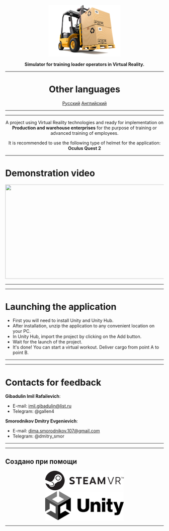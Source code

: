 <p align="center"><img src="forkliftinterface.png" width="230" alt="Logo Project"></p>

<div align="center">
<b>Simulator for training loader operators in Virtual Reality.</b>
</div>

<div align="center">
  
***
# Other languages
[Русский](README.md)
[Английский](READMEENGLISH.md)
***

</div>


<div align="center">

***
<p>
  
  A project using Virtual Reality technologies and ready for implementation on <b>Production and warehouse enterprises</b> for the purpose of training or advanced training of employees.<br />

</p>

</div>



<div align="center">


<p>
  
  It is recommended to use the following type of helmet for the application: <b>Oculus Quest 2</b>

</p>

</div>


<div align="left">

***

# Demonstration video
<div align="center">
<a href="https://www.youtube.com/watch?v=nDv5xbuym8U">
  <img src="https://i3.ytimg.com/vi/nDv5xbuym8U/maxresdefault.jpg" width="600" height="300" width="600">
</a>
</div>

***


***
# Launching the application
- First you will need to install Unity and Unity Hub. 
- After installation, unzip the application to any convenient location on your PC.
- In Unity Hub, import the project by clicking on the Add button.
- Wait for the launch of the project.
- It's done! You can start a virtual workout. Deliver cargo from point A to point B.
***
  
</div>


***
# Contacts for feedback
**Gibadulin Imil Rafailevich**:

- E-mail: imil.gibadulin@list.ru
- Telegram: @gallen4

**Smorodnikov Dmitry Evgenievich**:

- E-mail: dima.smorodnikov.107@gmail.com
- Telegram: @dmitry_smor
***

***

## Создано при помощи

<div align="center">
  <img src="steamvrLogo.png" width=250/> <br 100/>
  <img src="unityLogo.png" width=250/>
</div>

***
